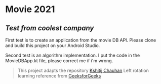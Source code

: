 # Movie 2021
## _Test from coolest company_

First test is to create an application from the movie DB API. Please clone and build this project on your Android Studio.

Second test is an algorithm implementation. I put the code in the MovieDBApp.kt file, please correct me if i'm wrong.

> This project adapts the repository [Kshitij Chauhan](https://github.com/haroldadmin/MovieDB)
> Left rotation learning reference from [GeeksforGeeks](https://www.geeksforgeeks.org/array-rotation/)